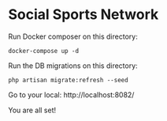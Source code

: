 # Social Sports Network

Run Docker composer on this directory:
```
docker-compose up -d
```
Run the DB migrations on this directory:
```
php artisan migrate:refresh --seed
```

Go to your local:
http://localhost:8082/

You are all set!
